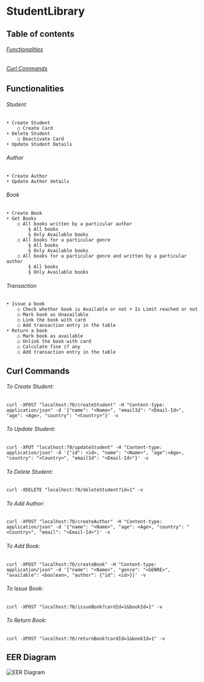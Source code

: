 # StudentLibrary

## Table of contents

###### [Functionalities](https://github.com/Mohit-S23/StudentLibrary/blob/master/README.md#functionalities-1)

###### [Curl Commands](https://github.com/Mohit-S23/StudentLibrary/new/master?readme=1#curl-commands-1)


## Functionalities

###### Student

	• Create Student
		○ Create Card
	• Delete Student
		○ Deactivate Card
	• Update Student Details
		
		
###### Author

	• Create Author
	• Update Author details


###### Book

	• Create Book
	• Get Books
		○ All books written by a particular author
			§ All books
			§ Only Available books
		○ All books for a particular genre
			§ All books
			§ Only Available books
		○ All books for a particular genre and written by a particular author
			§ All books
			§ Only Available books

    
###### Transaction

	• Issue a book
		○ Check whether book is Available or not + Is Limit reached or not
		○ Mark book as Unavailable
		○ Link the book with card
		○ Add transaction entry in the table
	• Return a book
		○ Mark book as available
		○ Unlink the book with card
		○ Calculate fine if any
		○ Add transaction entry in the table




## Curl Commands

###### To Create Student:
	
	curl -XPOST "localhost:70/createStudent" -H "Content-type: application/json" -d '{"name": "<Name>", "emailId": "<Email-Id>", "age": <Age>, "country": "<Country>"}' -v


###### To Update Student:

	curl -XPUT "localhost:70/updateStudent" -H "Content-type: application/json" -d '{"id": <id>, "name": "<Name>", "age":<Age>, "country": "<Country>", "emailId": "<Email-Id>"}' -v


###### To Delete Student:

	curl -XDELETE "localhost:70/deleteStudent?id=1" -v


###### To Add Author:
	
	curl -XPOST "localhost:70/createAuthor" -H "Content-type: application/json" -d '{"name": "<Name>", "age": <Age>, "country": "<Country>", "email": "<Email-Id>"}' -v
	

###### To Add Book:

	curl -XPOST "localhost:70/createBook" -H "Content-type: application/json" -d '{"name": "<Name>", "genre": "<GENRE>", "available": <boolean>, "author": {"id": <id>}}' -v


###### To Issue Book:
	
	curl -XPOST "localhost:70/issueBook?cardId=1&bookId=1" -v
	
	
###### To Return Book:
	
	curl -XPOST "localhost:70/returnBook?cardId=1&bookId=1" -v
	
	
## EER Diagram
  
  ![EER Diagram](https://user-images.githubusercontent.com/47516842/108990331-b1920c80-76bc-11eb-9ad0-b56f093d01b7.png)

